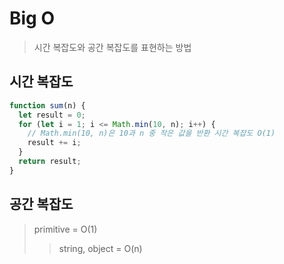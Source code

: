 # Big O

> 시간 복잡도와 공간 복잡도를 표현하는 방법

## 시간 복잡도

```js
function sum(n) {
  let result = 0;
  for (let i = 1; i <= Math.min(10, n); i++) {
    // Math.min(10, n)은 10과 n 중 작은 값을 반환 시간 복잡도 O(1)
    result += i;
  }
  return result;
}
```

## 공간 복잡도

> primitive = O(1)
>
> > string, object = O(n)
